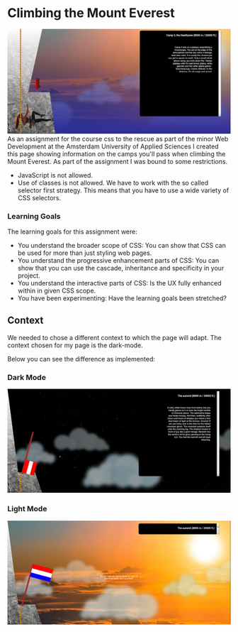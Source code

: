 # Climbing the Mount Everest
![screenshot](https://github.com/lennartdeknikker/css-to-the-rescue-1920/blob/master/wiki-resources/screenshot.png)
As an assignment for the course css to the rescue as part of the minor Web Development at the Amsterdam University of Applied Sciences I created this page showing information on the camps you'll pass when climbing the Mount Everest. As part of the assignment I was bound to some restrictions.
- JavaScript is not allowed.
- Use of classes is not allowed. We have to work with the so called selector first strategy. This means that you have to use a wide variety of CSS selectors.

### Learning Goals
The learning goals for this assignment were:
- You understand the broader scope of CSS: You can show that CSS can be used for more than just styling web pages.
- You understand the progressive enhancement parts of CSS: You can show that you can use the cascade, inheritance and specificity in your project.
- You understand the interactive parts of CSS: Is the UX fully enhanced within in given CSS scope.
- You have been experimenting: Have the learning goals been stretched?

## Context
We needed to chose a different context to which the page will adapt.
The context chosen for my page is the dark-mode.

Below you can see the difference as implemented:
### Dark Mode
![Dark Mode](https://github.com/lennartdeknikker/css-to-the-rescue-1920/blob/master/wiki-resources/dark-mode.png)
### Light Mode
![Dark Mode](https://github.com/lennartdeknikker/css-to-the-rescue-1920/blob/master/wiki-resources/light-mode.png)

